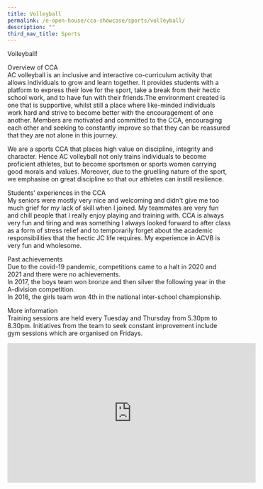 ```yaml
---
title: Volleyball
permalink: /e-open-house/cca-showcase/sports/volleyball/
description: ""
third_nav_title: Sports
---
```

Volleyball!

Overview of CCA <br>
AC volleyball is an inclusive and interactive co-curriculum activity that allows individuals to grow and learn together. It provides students with a platform to express their love for the sport, take a break from their hectic school work, and to have fun with their friends.The environment created is one that is supportive, whilst still a place where like-minded individuals work hard and strive to become better with the encouragement of one another. Members are motivated and committed to the CCA, encouraging each other and seeking to constantly improve so that they can be reassured that they are not alone in this journey.

  

We are a sports CCA that places high value on discipline, integrity and character. Hence AC volleyball not only trains individuals to become proficient athletes, but to become sportsmen or sports women carrying good morals and values. Moreover, due to the gruelling nature of the sport, we emphasise on great discipline so that our athletes can instill resilience.&nbsp;

  

Students’ experiences in the CCA <br>
My seniors were mostly very nice and welcoming and didn't give me too much grief for my lack of skill when I joined. My teammates are very fun and chill people that I really enjoy playing and training with. CCA is always very fun and tiring and was something I always looked forward to after class as a form of stress relief and to temporarily forget about the academic responsibilities that the hectic JC life requires. My experience in ACVB is very fun and wholesome.

  

Past achievements <br>
Due to the covid-19 pandemic, competitions came to a halt in 2020 and 2021 and there were no achievements.&nbsp; <br>
In 2017, the boys team won bronze and then silver the following year in the A-division competition.&nbsp; <br>
In 2016, the girls team won 4th in the national inter-school championship.

  

More information <br>
Training sessions are held every Tuesday and Thursday from 5.30pm to 8.30pm. Initiatives from the team to seek constant improvement include gym sessions which are organised on Fridays.

<div align="center"><iframe allowfullscreen="" allow="accelerometer; autoplay; clipboard-write; encrypted-media; gyroscope; picture-in-picture; web-share" frameborder="0" title="YouTube video player" src="https://www.youtube.com/embed/NqJStd-nkwI" height="315" width="560"></iframe></div>